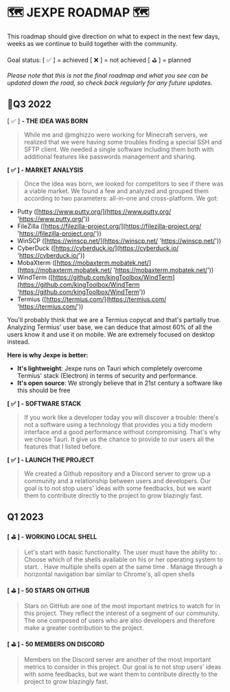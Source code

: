 # 🗺️ JEXPE ROADMAP 🗺️

This roadmap should give direction on what to expect in the next few days, weeks as we continue to build together with the community.

Goal status:
[ ✅ ] = achieved
[ ❌ ] = not achieved
[ ⛳ ] = planned

_Please note that this is not the final roadmap and what you see can be updated down the road, so check back regularly for any future updates._

## 🗿**Q3 2022**

[ ✅ ] **- THE IDEA WAS BORN**

> While me and @mghizzo were working for Minecraft servers, we realized that we were having some troubles finding a special SSH and SFTP client. We needed a single software including them both with additional features like passwords management and sharing.

**[ ✅ ] - MARKET ANALYSIS**

> Once the idea was born, we looked for competitors to see if there was a viable market. We found a few and analyzed and grouped them according to two parameters: all-in-one and cross-platform. We got:

-   Putty ([https://www.putty.org/](https://www.putty.org/ 'https://www.putty.org/'))
-   FileZilla ([https://filezilla-project.org/](https://filezilla-project.org/ 'https://filezilla-project.org/'))
-   WinSCP ([https://winscp.net/](https://winscp.net/ 'https://winscp.net/'))
-   CyberDuck ([https://cyberduck.io/](https://cyberduck.io/ 'https://cyberduck.io/'))
-   MobaXterm ([https://mobaxterm.mobatek.net/](https://mobaxterm.mobatek.net/ 'https://mobaxterm.mobatek.net/'))
-   WindTerm ([https://github.com/kingToolbox/WindTerm](https://github.com/kingToolbox/WindTerm 'https://github.com/kingToolbox/WindTerm'))
-   Termius ([https://termius.com/](https://termius.com/ 'https://termius.com/'))

You'll probably think that we are a Termius copycat and that's partially true. Analyzing Termius' user base, we can deduce that almost 60% of all the users know it and use it on mobile. We are extremely focused on desktop instead.

**Here is why Jexpe is better:**

-   **It's lightweight**: Jexpe runs on Tauri which completely overcome Termius' stack (Electron) in terms of security and performance.
-   **It's open source**: We strongly believe that in 21st century a software like this should be free

**[ ✅ ] - SOFTWARE STACK**

> If you work like a developer today you will discover a trouble: there's not a software using a technology that provides you a tidy modern interface and a good performance without compromising. That's why we chose Tauri. It give us the chance to provide to our users all the features that I listed before.

**[ ✅ ] - LAUNCH THE PROJECT**

> We created a Github repository and a Discord server to grow up a community and a relationship between users and developers. Our goal is to not stop users' ideas with some feedbacks, but we want them to contribute directly to the project to grow blazingly fast.

## **Q1 2023**

**[ ⛳ ] - WORKING LOCAL SHELL**

> Let's start with basic functionality. The user must have the ability to: . Choose which of the shells available on his or her operating system to start. . Have multiple shells open at the same time . Manage through a horizontal navigation bar similar to Chrome's, all open shells

**[ ⛳ ] - 50 STARS ON GITHUB**

> Stars on GitHub are one of the most important metrics to watch for in this project. They reflect the interest of a segment of our community. The one composed of users who are also developers and therefore make a greater contribution to the project.

**[ ⛳ ] - 50 MEMBERS ON DISCORD**

> Members on the Discord server are another of the most important metrics to consider in this project. Our goal is to not stop users' ideas with some feedbacks, but we want them to contribute directly to the project to grow blazingly fast.
